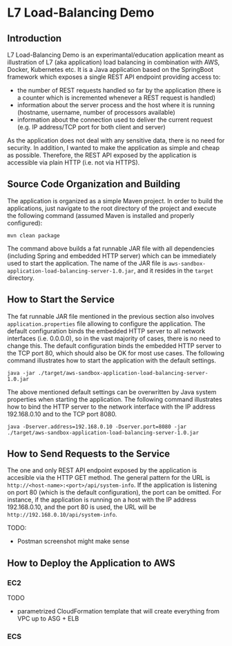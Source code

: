 # L7 Load-Balancing Demo

## Introduction
L7 Load-Balancing Demo is an experimantal/education application meant as illustration of L7 (aka application) load balancing in combination with AWS, Docker, Kubernetes etc. It is a Java application based on the SpringBoot framework which exposes a single REST API endpoint providing access to:
- the number of REST requests handled so far by the application (there is a counter which is incremented whenever a REST request is handled)
- information about the server process and the host where it is running (hostname, username, number of processors available)
- information about the connection used to deliver the current request (e.g. IP address/TCP port for both client and server)

As the application does not deal with any sensitive data, there is no need for security. In addition, I wanted to make the application as simple and cheap as possible. Therefore, the REST API exposed by the application is accessible via plain HTTP (i.e. not via HTTPS).


## Source Code Organization and Building
The application is organized as a simple Maven project. In order to build the applications, just navigate to the root directory of the project and execute the following command (assumed Maven is installed and properly configured):

```
mvn clean package
```

The command above builds a fat runnable JAR file with all dependencies (including Spring and embedded HTTP server) which can be immediately used to start the application. The name of the JAR file is `aws-sandbox-application-load-balancing-server-1.0.jar`, and it resides in the `target` directory.

## How to Start the Service
The fat runnable JAR file mentioned in the previous section also involves `application.properties` file allowing to configure the application. The default configuration binds the embedded HTTP server to all network interfaces (i.e. 0.0.0.0), so in the vast majority of cases, there is no need to change this. The default configuration binds the embedded HTTP server to the TCP port 80, which should also be OK for most use cases. The following command illustrates how to start the application with the default settings.

```
java -jar ./target/aws-sandbox-application-load-balancing-server-1.0.jar
```

The above mentioned default settings can be overwritten by Java system properties when starting the application. The following command illustrates how to bind the HTTP server to the network interface with the IP address 192.168.0.10 and to the TCP port 8080.

```
java -Dserver.address=192.168.0.10 -Dserver.port=8080 -jar ./target/aws-sandbox-application-load-balancing-server-1.0.jar
```

## How to Send Requests to the Service
The one and only REST API endpoint exposed by the application is accesible via the HTTP GET method. The general pattern for the URL is `http://<host-name>:<port>/api/system-info`. If the application is listening on port 80 (which is the default configuration), the port can be omitted. For instance, if the application is running on a host with the IP address 192.168.0.10, and the port 80 is used, the URL will be `http://192.168.0.10/api/system-info`.

TODO:
- Postman screenshot might make sense

## How to Deploy the Application to AWS

### EC2
TODO
- parametrized CloudFormation template that will create everything from VPC up to ASG + ELB

### ECS
